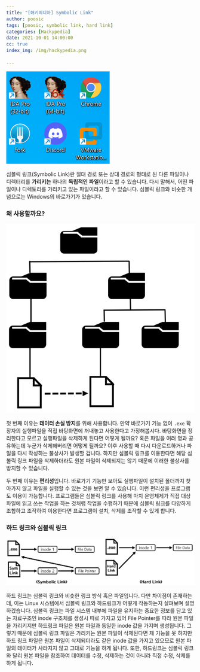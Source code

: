 ```yaml
---
title: "[해키피디아] Symbolic Link"
author: poosic
tags: [poosic, symbolic link, hard link]
categories: [Hackypedia]
date: 2021-10-01 14:00:00
cc: true
index_img: /img/hackypedia.png

---
```


![](symbolic-link/image1.png)

심볼릭 링크(Symbolic Link)란 절대 경로 또는 상대 경로의 형태로 된 다른 파일이나 디렉터리를 **가리키는** 하나의 **독립적인** **파일**이라고 할 수 있습니다. 다시 말해서, 어떤 파일이나 디렉토리를 가리키고 있는 파일이라고 할 수 있습니다. 심볼릭 링크와 비슷한 개념으로는 Windows의 바로가기가 있습니다.

### 왜 사용할까요?

![](symbolic-link/image2.png)

첫 번째 이유는 **데이터 손실 방지**를 위해 사용합니다. 만약 바로가기 기능 없이 `.exe` 확장자의 실행파일을 직접 바탕화면에 꺼내놓고 사용한다고 가정해봅시다. 바탕화면을 정리한다고 모르고 실행파일을 삭제하게 된다면 어떻게 될까요? 혹은 파일을 여러 명과 공유하는데 누군가 삭제해버리면 어떻게 될까요? 이후 사용할 때 다시 다운로드하거나 파일을 다시 작성하는 불상사가 발생할 겁니다. 하지만 심볼릭 링크를 이용한다면 해당 심볼릭 링크 파일을 삭제하더라도 원본 파일이 삭제되지는 않기 때문에 이러한 불상사를 방지할 수 있습니다.

두 번째 이유는 **편리성**입니다. 바로가기 기능만 보아도 실행파일이 설치된 폴더까지 찾아가지 않고 파일을 실행할 수 있는 것을 보면 알 수 있습니다. 이런 편리성을 프로그램도 이용이 가능합니다. 프로그램들은 심볼릭 링크를 사용해 마치 운영체제가 직접 대상 파일에 읽고 쓰는 작업을 하는 것처럼 작업을 수행하기 때문에 심볼릭 링크를 다양하게 조합하고 조작하여 이용한다면 프로그램이 설치, 삭제를 조작할 수 있게 합니다.

### 하드 링크와 심볼릭 링크

![](symbolic-link/image3.png)

하드 링크는 심볼릭 링크와 비슷한 링크 방식 혹은 파일입니다. 다만 차이점이 존재하는데, 이는 Linux 시스템에서 심볼릭 링크와 하드링크가 어떻게 작동하는지 살펴보며 설명하겠습니다. 심볼릭 링크는 파일 시스템 내부에 파일을 유지하는 중요한 정보를 담고 있는 자료구조인 inode 구조체를 생성시 따로 가지고 있어 File Pointer를 따라 원본 파일을 가리키지만 하드링크 파일은 원본 파일과 동일한 inode 값을 가지며 생성됩니다. 그렇기 때문에 심볼릭 링크 파일은 가리키는 원본 파일이 삭제된다면 제 기능을 못 하지만 하드 링크 파일은 원본 파일이 삭제되더라도 같은 inode 값을 가지고 있으므로 원본 파일의 데이터가 사라지지 않고 그대로 기능을 하게 됩니다. 또한, 하드링크는 심볼릭 링크와 달리 원본 파일을 참조하여 데이터를 수정, 삭제하는 것이 아니라 직접 수정, 삭제를 하게 됩니다.





